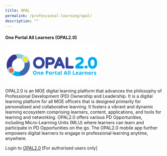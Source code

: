 ```yaml
---
title: OPAL
permalink: /professional-learning/opal/
description: ""
---
```

#### One Portal All Learners (OPAL2.0)

<img style="width:300px;" src="/images/opal2-logo.png">

OPAL2.0 is an MOE digital learning platform that advances the philosophy of Professional Development (PD) Ownership and Leadership. It is a digital learning platform for all MOE officers that is designed primarily for personalised and collaborative learning. It fosters a vibrant and dynamic learning ecosystem comprising learners, content, applications, and tools for learning and networking. OPAL2.0 offers various PD Opportunities, including Micro-Learning Units (MLU) where learners can learn and participate in PD Opportunities on the go. The OPAL2.0 mobile app further empowers digital learners to engage in professional learning anytime, anywhere.

Login to [OPAL2.0](https://idm.opal2.moe.edu.sg/) [For authorised users only]
